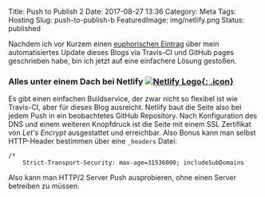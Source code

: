 Title: Push to Publish 2
Date: 2017-08-27 13:36
Category: Meta
Tags: Hosting
Slug: push-to-publish-b
FeaturedImage: img/netlify.png
Status: published

Nachdem ich vor Kurzem einen [euphorischen Eintrag]({filename}/push-to-publish.md)
über mein automatisiertes Update dieses Blogs via Travis-CI und GitHub pages
geschrieben habe, bin ich jetzt auf eine einfachere Lösung gestoßen.

### Alles unter einem Dach bei Netlify [![Netlify Logo]({filename}/img/netlify.png){: .icon}](https://www.netlify.com/)

Es gibt einen einfachen Buildservice, der zwar nicht so flexibel ist wie
Travis-CI, aber für dieses Blog ausreicht. Netlify baut die Seite also bei
jedem Push in ein beobachtetes GitHub Repository. Nach Konfiguration des DNS
und einem weiteren Knopfdruck ist die Seite mit einem SSL Zertifikat von
*Let's Encrypt* ausgestattet und erreichbar.
Also Bonus kann man selbst HTTP-Header bestimmen über eine `_headers` Datei:

```
/*
    Strict-Transport-Security: max-age=31536000; includeSubDomains
```

Also kann man HTTP/2 Server Push ausprobieren, ohne einen Server betreiben zu
müssen.
